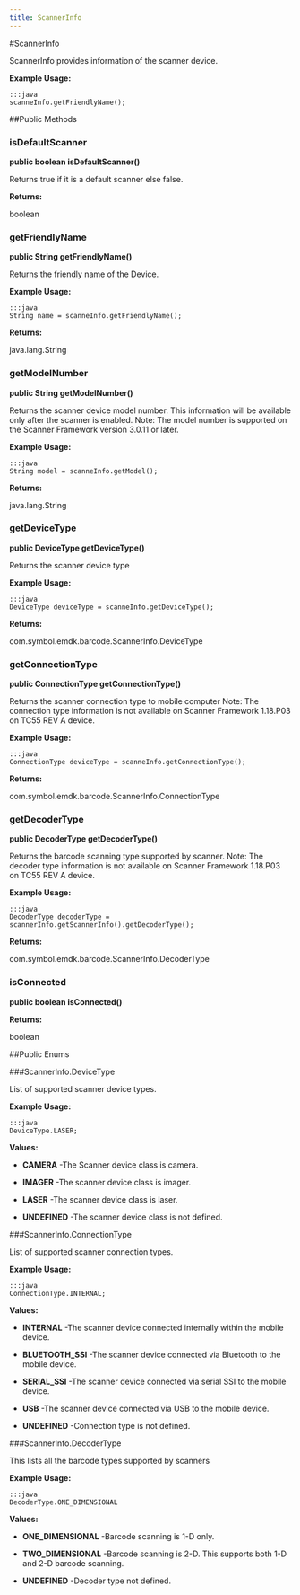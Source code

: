 ```yaml
---
title: ScannerInfo
---
```

#ScannerInfo

ScannerInfo provides information of the scanner device.
 
 

**Example Usage:**
	
	:::java	
	scanneInfo.getFriendlyName();


##Public Methods

### isDefaultScanner

**public boolean isDefaultScanner()**

Returns true if it is a default scanner else false.

**Returns:**

boolean

### getFriendlyName

**public String getFriendlyName()**

Returns the friendly name of the Device.
 
 

**Example Usage:**
	
	:::java	
	String name = scanneInfo.getFriendlyName();


**Returns:**

java.lang.String

### getModelNumber

**public String getModelNumber()**

Returns the scanner device model number. This information will be available only after the scanner is enabled.
 Note: The model number is supported on the Scanner Framework version 3.0.11 or later.
 
 

**Example Usage:**
	
	:::java	
	String model = scanneInfo.getModel();


**Returns:**

java.lang.String

### getDeviceType

**public DeviceType getDeviceType()**

Returns the scanner device type
 
 

**Example Usage:**
	
	:::java	
	DeviceType deviceType = scanneInfo.getDeviceType();


**Returns:**

com.symbol.emdk.barcode.ScannerInfo.DeviceType

### getConnectionType

**public ConnectionType getConnectionType()**

Returns the scanner connection type to mobile computer
 Note: The connection type information is not available on Scanner Framework 1.18.P03 on TC55 REV A device.
 

**Example Usage:**
	
	:::java	
	ConnectionType deviceType = scanneInfo.getConnectionType();


**Returns:**

com.symbol.emdk.barcode.ScannerInfo.ConnectionType

### getDecoderType

**public DecoderType getDecoderType()**

Returns the barcode scanning type supported by scanner.
 Note: The decoder type information is not available on Scanner Framework 1.18.P03 on TC55 REV A device.
 
 

**Example Usage:**
	
	:::java	
	DecoderType decoderType = scannerInfo.getScannerInfo().getDecoderType();


**Returns:**

com.symbol.emdk.barcode.ScannerInfo.DecoderType

### isConnected

**public boolean isConnected()**



**Returns:**

boolean

##Public Enums

###ScannerInfo.DeviceType

List of supported scanner device types.
 
 

**Example Usage:**
	
	:::java	
	DeviceType.LASER;


**Values:**

* **CAMERA** -The Scanner device class is camera.

* **IMAGER** -The scanner device class is imager.

* **LASER** -The scanner device class is laser.

* **UNDEFINED** -The scanner device class is not defined.

###ScannerInfo.ConnectionType

List of supported scanner connection types.
 
 

**Example Usage:**
	
	:::java	
	ConnectionType.INTERNAL;


**Values:**

* **INTERNAL** -The scanner device connected internally within the mobile device.

* **BLUETOOTH_SSI** -The scanner device connected via Bluetooth to the mobile device.

* **SERIAL_SSI** -The scanner device connected via serial SSI to the mobile device.

* **USB** -The scanner device connected via USB to the mobile device.

* **UNDEFINED** -Connection type is not defined.

###ScannerInfo.DecoderType

This lists all the barcode types supported by scanners
 
 

**Example Usage:**
	
	:::java	
	DecoderType.ONE_DIMENSIONAL


**Values:**

* **ONE_DIMENSIONAL** -Barcode scanning is 1-D only.

* **TWO_DIMENSIONAL** -Barcode scanning is 2-D. This supports both 1-D and 2-D barcode scanning.

* **UNDEFINED** -Decoder type not defined.

